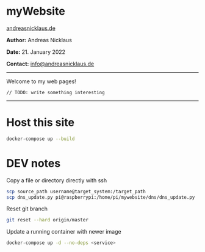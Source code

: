 # myWebsite

[andreasnicklaus.de](http://andreasnicklaus.de)

**Author:**	Andreas Nicklaus

**Date:**		  21. January 2022

**Contact:**	info@andreasnicklaus.de

---

Welcome to my web pages!

~~~
// TODO: write something interesting
~~~
---

# Host this site

```Bash
docker-compose up --build
```

# DEV notes

Copy a file or directory directly with ssh
```bash
scp source_path username@target_system:/target_path
scp dns_update.py pi@raspberrypi:/home/pi/mywebsite/dns/dns_update.py
```

Reset git branch
```bash
git reset --hard origin/master
```

Update a running container with newer image
```bash
docker-compose up -d --no-deps <service>
```
